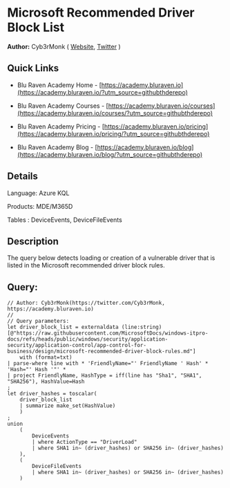 # Microsoft Recommended Driver Block List

**Author:** Cyb3rMonk ( [Website](https://academy.bluraven.io), [Twitter](https://twitter.com/Cyb3rMonk) )

## Quick Links

* Blu Raven Academy Home - [https://academy.bluraven.io](https://academy.bluraven.io/?utm_source=githubthderepo)
  
* Blu Raven Academy Courses - [https://academy.bluraven.io/courses](https://academy.bluraven.io/courses/?utm_source=githubthderepo)

* Blu Raven Academy Pricing - [https://academy.bluraven.io/pricing](https://academy.bluraven.io/pricing/?utm_source=githubthderepo)

* Blu Raven Academy Blog - [https://academy.bluraven.io/blog](https://academy.bluraven.io/blog/?utm_source=githubthderepo)

## Details

Language: Azure KQL

Products: MDE/M365D

Tables  : DeviceEvents, DeviceFileEvents


## Description

The query below detects loading or creation of a vulnerable driver that is listed in the Microsoft recommended driver block rules. 



**Query:**
---

```KQL
// Author: Cyb3rMonk(https://twitter.com/Cyb3rMonk, https://academy.bluraven.io)
//
// Query parameters:
let driver_block_list = externaldata (line:string) [@"https://raw.githubusercontent.com/MicrosoftDocs/windows-itpro-docs/refs/heads/public/windows/security/application-security/application-control/app-control-for-business/design/microsoft-recommended-driver-block-rules.md"]
    with (format=txt)
| parse-where line with * 'FriendlyName="' FriendlyName ' Hash' * 'Hash="' Hash '"' * 
| project FriendlyName, HashType = iff(line has "Sha1", "SHA1", "SHA256"), HashValue=Hash
;
let driver_hashes = toscalar(
    driver_block_list
    | summarize make_set(HashValue)
    )
;
union 
    (
        DeviceEvents
        | where ActionType == "DriverLoad"
        | where SHA1 in~ (driver_hashes) or SHA256 in~ (driver_hashes)
    ),
    (
        DeviceFileEvents
        | where SHA1 in~ (driver_hashes) or SHA256 in~ (driver_hashes)
    )
```